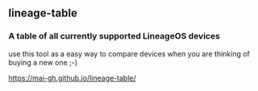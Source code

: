 ## lineage-table

### A table of all currently supported LineageOS devices

use this tool as a easy way to compare devices when you are thinking of buying a new one ;-)

https://mai-gh.github.io/lineage-table/
